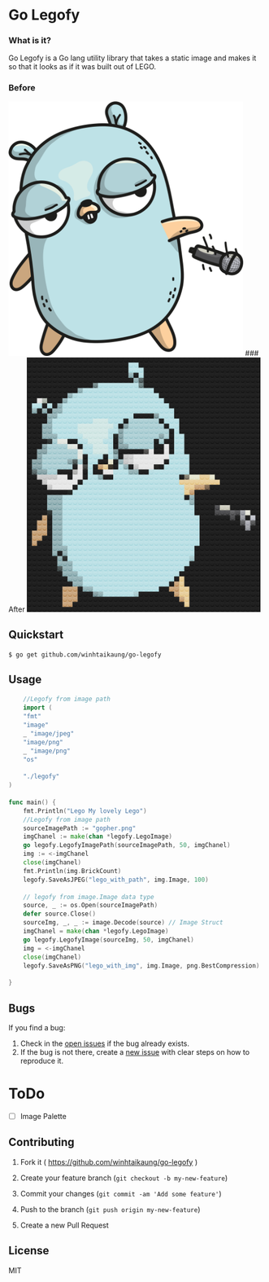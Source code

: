 # Go Legofy

### What is it?

Go Legofy is a Go lang utility library that takes a static image and makes it so that it looks as if it was built out of LEGO.

### Before

<img alt="Before" title="Before (The inflorescence of Zoysia grass, a variety of lawn grass. Picture by Hari Krishnan)" height="500" src="gopher.png?raw=true">
### After 
<img alt="After" title="After" height="500" src="lego_with_img.png?raw=true">

## Quickstart

```shell
$ go get github.com/winhtaikaung/go-legofy
```

## Usage

```go
    //Legofy from image path
	import (
	"fmt"
	"image"
	_ "image/jpeg"
	"image/png"
	_ "image/png"
	"os"

	"./legofy"
)

func main() {
	fmt.Println("Lego My lovely Lego")
	//Legofy from image path
	sourceImagePath := "gopher.png"
	imgChanel := make(chan *legofy.LegoImage)
	go legofy.LegofyImagePath(sourceImagePath, 50, imgChanel)
	img := <-imgChanel
	close(imgChanel)
	fmt.Println(img.BrickCount)
	legofy.SaveAsJPEG("lego_with_path", img.Image, 100)

	// legofy from image.Image data type
	source, _ := os.Open(sourceImagePath)
	defer source.Close()
	sourceImg, _, _ := image.Decode(source) // Image Struct
	imgChanel = make(chan *legofy.LegoImage)
	go legofy.LegofyImage(sourceImg, 50, imgChanel)
	img = <-imgChanel
	close(imgChanel)
	legofy.SaveAsPNG("lego_with_img", img.Image, png.BestCompression)

}
```

## Bugs

If you find a bug:

1. Check in the [open issues](https://github.com/winhtaikaung/go-legofy/issues) if the bug already exists.
2. If the bug is not there, create a [new issue](https://github.com/winhtaikaung/go-legofy/issues/new) with clear steps on how to reproduce it.

# ToDo

- [ ] Image Palette

## Contributing

1. Fork it ( https://github.com/winhtaikaung/go-legofy )

2) Create your feature branch (`git checkout -b my-new-feature`)

3. Commit your changes (`git commit -am 'Add some feature'`)

4) Push to the branch (`git push origin my-new-feature`)

5. Create a new Pull Request

## License

MIT
